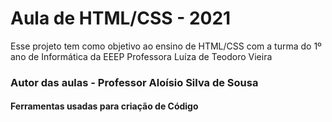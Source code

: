 <h1>Aula de HTML/CSS - 2021</h3>

Esse projeto tem como objetivo ao ensino de HTML/CSS com a turma do 1º ano de Informática da EEEP Professora Luíza de Teodoro Vieira
<h3>Autor das aulas - Professor Aloísio Silva de Sousa</h3>

<h4>Ferramentas usadas para criação de Código</h4>

